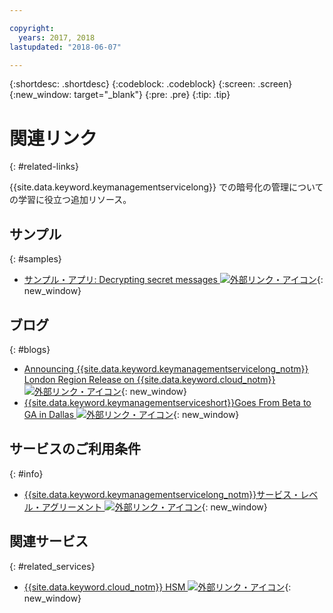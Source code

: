```yaml
---

copyright:
  years: 2017, 2018
lastupdated: "2018-06-07"

---
```


{:shortdesc: .shortdesc}
{:codeblock: .codeblock}
{:screen: .screen}
{:new_window: target="_blank"}
{:pre: .pre}
{:tip: .tip}

# 関連リンク
{: #related-links}

{{site.data.keyword.keymanagementservicelong}} での暗号化の管理についての学習に役立つ追加リソース。

## サンプル
{: #samples}

- [サンプル・アプリ: Decrypting secret messages ![外部リンク・アイコン](../../icons/launch-glyph.svg "外部リンク・アイコン")](https://github.com/IBM-Bluemix/key-protect-helloworld-python){: new_window}

## ブログ
{: #blogs}

- [Announcing {{site.data.keyword.keymanagementservicelong_notm}} London Region Release on {{site.data.keyword.cloud_notm}} ![外部リンク・アイコン](../../icons/launch-glyph.svg "外部リンク・アイコン")](https://www.ibm.com/blogs/bluemix/2017/12/announcing-ibm-key-protect-london-region-release-ibm-cloud/){: new_window}
- [{{site.data.keyword.keymanagementserviceshort}}Goes From Beta to GA in Dallas ![外部リンク・アイコン](../../icons/launch-glyph.svg "外部リンク・アイコン")](https://www.ibm.com/blogs/bluemix/2016/12/dallas-key-protect-ga/){: new_window}

## サービスのご利用条件
{: #info}

- [{{site.data.keyword.keymanagementservicelong_notm}}サービス・レベル・アグリーメント ![外部リンク・アイコン](../../icons/launch-glyph.svg "外部リンク・アイコン")](https://www.ibm.com/software/sla/sladb.nsf/sla/bm-7603-02){: new_window}

## 関連サービス
{: #related_services}

- [{{site.data.keyword.cloud_notm}} HSM ![外部リンク・アイコン](../../icons/launch-glyph.svg "外部リンク・アイコン")](https://www.ibm.com/cloud/hardware-security-module){: new_window}

